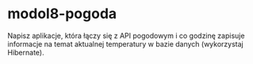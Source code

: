 # modol8-pogoda
Napisz aplikacje, która łączy się z API pogodowym 
i co godzinę zapisuje informacje na temat aktualnej 
temperatury w bazie danych (wykorzystaj Hibernate).
